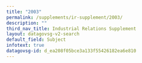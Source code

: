 ```yaml
---
title: "2003"
permalink: /supplements/ir-supplement/2003/
description: ""
third_nav_title: Industrial Relations Supplement
layout: datagovsg-v2-search
default_field: Subject
infotext: true
datagovsg-id: d_ea208f05bce3a133f55426182ea6e810
---
```

